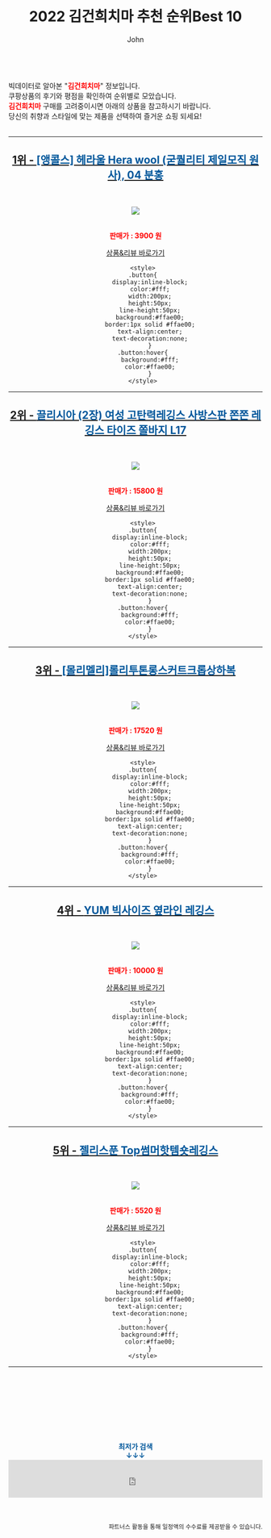 ﻿---
layout: post
title:  "2022 김건희치마 추천 순위Best 10"
author: John
categories: [ 패션의류 ]
tags: [  ]
image: https://static.coupangcdn.com/image/vendor_inventory/a6d0/e3a2231ee8f750c725d93de50a86ccc282526c86b2841d57740133c6deea.jpg 
description: "2022 김건희치마 추천 순위Best 10 관련 상품으로 가장 고객 선호도가 높은 제품입니다."
toc: true
toc_sticky: true
---

<br>
빅데이터로 알아본 "<b><font color='#ff0000'>김건희치마</font></b>" 정보입니다.
<br>
쿠팡상품의 후기와 평점을 확인하여 순위별로 모았습니다.
<br>
<b><font color='#ff0000'>김건희치마</font></b>  구매를 고려중이시면 아래의 상품을 참고하시기 바랍니다.
<br>
당신의 취향과 스타일에 맞는 제품을 선택하여 즐거운 쇼핑 되세요!
<br><br>
<hr>
<p>
    
<center><h2><a href="https://link.coupang.com/re/AFFSDP?lptag=AF7307611&pageKey=6155939427&itemId=11914946180&vendorItemId=79187814497&traceid=V0-153-d422d0d41464f779&requestid=20220518203011965178099" target="_blank"><b>1위 - <font color='#01579B'>[앵콜스] 헤라울 Hera wool (굳퀄리티 제일모직 원사), 04 분홍</font></b></a></h2><br>

<a href="https://link.coupang.com/re/AFFSDP?lptag=AF7307611&pageKey=6155939427&itemId=11914946180&vendorItemId=79187814497&traceid=V0-153-d422d0d41464f779&requestid=20220518203011965178099" target="_blank"><img src="https://static.coupangcdn.com/image/vendor_inventory/a6d0/e3a2231ee8f750c725d93de50a86ccc282526c86b2841d57740133c6deea.jpg"></a><br><br>

<b><font color='#ff0000'>판매가 : 3900 원</font></b><br>

<a href="https://link.coupang.com/re/AFFSDP?lptag=AF7307611&pageKey=6155939427&itemId=11914946180&vendorItemId=79187814497&traceid=V0-153-d422d0d41464f779&requestid=20220518203011965178099" target="_blank" class="button">상품&리뷰 바로가기</a><p>

        <style>
        .button{
            display:inline-block;
            color:#fff;
            width:200px;
            height:50px;
            line-height:50px;
            background:#ffae00;
            border:1px solid #ffae00;
            text-align:center;
            text-decoration:none;
            }
        .button:hover{
            background:#fff;
            color:#ffae00;
            }
        </style>

<hr>

<center><h2><a href="https://link.coupang.com/re/AFFSDP?lptag=AF7307611&pageKey=6409897300&itemId=13741914369&vendorItemId=80992743565&traceid=V0-153-3b16e7d05bc3f6dc&requestid=20220518203011965178099" target="_blank"><b>2위 - <font color='#01579B'>끌리시아 (2장) 여성 고탄력레깅스 사방스판 쫀쫀 레깅스 타이즈 쫄바지 L17</font></b></a></h2><br>

<a href="https://link.coupang.com/re/AFFSDP?lptag=AF7307611&pageKey=6409897300&itemId=13741914369&vendorItemId=80992743565&traceid=V0-153-3b16e7d05bc3f6dc&requestid=20220518203011965178099" target="_blank"><img src="https://static.coupangcdn.com/image/vendor_inventory/964e/c16000bb626a8f6f3a3d18ba3df21f3dcce01eb60de2f7f0742e6f1bc250.jpg"></a><br><br>

<b><font color='#ff0000'>판매가 : 15800 원</font></b><br>

<a href="https://link.coupang.com/re/AFFSDP?lptag=AF7307611&pageKey=6409897300&itemId=13741914369&vendorItemId=80992743565&traceid=V0-153-3b16e7d05bc3f6dc&requestid=20220518203011965178099" target="_blank" class="button">상품&리뷰 바로가기</a><p>

        <style>
        .button{
            display:inline-block;
            color:#fff;
            width:200px;
            height:50px;
            line-height:50px;
            background:#ffae00;
            border:1px solid #ffae00;
            text-align:center;
            text-decoration:none;
            }
        .button:hover{
            background:#fff;
            color:#ffae00;
            }
        </style>

<hr>

<center><h2><a href="https://link.coupang.com/re/AFFSDP?lptag=AF7307611&pageKey=6518017670&itemId=14428245194&vendorItemId=81672008374&traceid=V0-153-5c7eeeb2c200c8be&requestid=20220518203011965178099" target="_blank"><b>3위 - <font color='#01579B'>[몰리멜리]롤리투톤롱스커트크롭상하복</font></b></a></h2><br>

<a href="https://link.coupang.com/re/AFFSDP?lptag=AF7307611&pageKey=6518017670&itemId=14428245194&vendorItemId=81672008374&traceid=V0-153-5c7eeeb2c200c8be&requestid=20220518203011965178099" target="_blank"><img src="https://static.coupangcdn.com/image/vendor_inventory/70ac/49c55dfd03b1097e839259cd13ae52918d5c74a257a6c95e60f61ff19b64.jpg"></a><br><br>

<b><font color='#ff0000'>판매가 : 17520 원</font></b><br>

<a href="https://link.coupang.com/re/AFFSDP?lptag=AF7307611&pageKey=6518017670&itemId=14428245194&vendorItemId=81672008374&traceid=V0-153-5c7eeeb2c200c8be&requestid=20220518203011965178099" target="_blank" class="button">상품&리뷰 바로가기</a><p>

        <style>
        .button{
            display:inline-block;
            color:#fff;
            width:200px;
            height:50px;
            line-height:50px;
            background:#ffae00;
            border:1px solid #ffae00;
            text-align:center;
            text-decoration:none;
            }
        .button:hover{
            background:#fff;
            color:#ffae00;
            }
        </style>

<hr>

<center><h2><a href="https://link.coupang.com/re/AFFSDP?lptag=AF7307611&pageKey=1911741136&itemId=3245733971&vendorItemId=80476331065&traceid=V0-153-f53a43eecb90afb4&requestid=20220518203011965178099" target="_blank"><b>4위 - <font color='#01579B'>YUM 빅사이즈 옆라인 레깅스</font></b></a></h2><br>

<a href="https://link.coupang.com/re/AFFSDP?lptag=AF7307611&pageKey=1911741136&itemId=3245733971&vendorItemId=80476331065&traceid=V0-153-f53a43eecb90afb4&requestid=20220518203011965178099" target="_blank"><img src="https://static.coupangcdn.com/image/vendor_inventory/69c4/85dd8f83318c90c699ca77ae56d70a5df0a61ecc8862ae768b1edb5b504f.jpg"></a><br><br>

<b><font color='#ff0000'>판매가 : 10000 원</font></b><br>

<a href="https://link.coupang.com/re/AFFSDP?lptag=AF7307611&pageKey=1911741136&itemId=3245733971&vendorItemId=80476331065&traceid=V0-153-f53a43eecb90afb4&requestid=20220518203011965178099" target="_blank" class="button">상품&리뷰 바로가기</a><p>

        <style>
        .button{
            display:inline-block;
            color:#fff;
            width:200px;
            height:50px;
            line-height:50px;
            background:#ffae00;
            border:1px solid #ffae00;
            text-align:center;
            text-decoration:none;
            }
        .button:hover{
            background:#fff;
            color:#ffae00;
            }
        </style>

<hr>

<center><h2><a href="https://link.coupang.com/re/AFFSDP?lptag=AF7307611&pageKey=6408723150&itemId=13734535414&vendorItemId=80985451423&traceid=V0-153-998df09721e6c0ae&requestid=20220518203011965178099" target="_blank"><b>5위 - <font color='#01579B'>젤리스푼 Top썸머핫템숏레깅스</font></b></a></h2><br>

<a href="https://link.coupang.com/re/AFFSDP?lptag=AF7307611&pageKey=6408723150&itemId=13734535414&vendorItemId=80985451423&traceid=V0-153-998df09721e6c0ae&requestid=20220518203011965178099" target="_blank"><img src="https://static.coupangcdn.com/image/vendor_inventory/1a04/62dfdfa6d944a73fae801e8200271fe221e6787ed1e91ce0abdbfcafd8a3.jpg"></a><br><br>

<b><font color='#ff0000'>판매가 : 5520 원</font></b><br>

<a href="https://link.coupang.com/re/AFFSDP?lptag=AF7307611&pageKey=6408723150&itemId=13734535414&vendorItemId=80985451423&traceid=V0-153-998df09721e6c0ae&requestid=20220518203011965178099" target="_blank" class="button">상품&리뷰 바로가기</a><p>

        <style>
        .button{
            display:inline-block;
            color:#fff;
            width:200px;
            height:50px;
            line-height:50px;
            background:#ffae00;
            border:1px solid #ffae00;
            text-align:center;
            text-decoration:none;
            }
        .button:hover{
            background:#fff;
            color:#ffae00;
            }
        </style>

<hr>

<br><br><br><br><br><br><br>
<center><b><font color='#01579B' size='medium'>최저가 검색<br>
↓↓↓</font></b></center>
<center><iframe src="https://coupa.ng/b1Tbjx" width="100%" height="75" frameborder="0" scrolling="no" referrerpolicy="unsafe-url"></iframe></center>
<br><br>
<p>
<small>
    <div align="right">파트너스 활동을 통해 일정액의 수수료를 제공받을 수 있습니다.</div>
</small>
</p>
